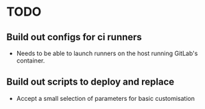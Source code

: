 # TODO

## Build out configs for ci runners
* Needs to be able to launch runners on the host running GitLab's container.

## Build out scripts to deploy and replace
* Accept a small selection of parameters for basic customisation

